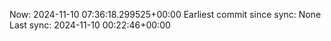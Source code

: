 Now: 2024-11-10 07:36:18.299525+00:00 Earliest commit since sync: None Last sync: 2024-11-10 00:22:46+00:00
